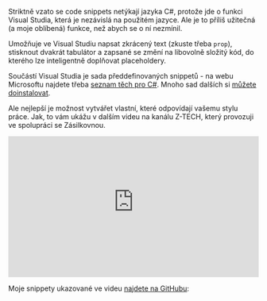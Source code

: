 <!-- dcterms:title = C# pro mírně pokročilé: Code Snippets ve Visual Studiu -->
<!-- dcterms:abstract = Striktně vzato se code snippets netýkají jazyka C#. Ale je to příliš užitečná funkce, než abych se o ní nezmínil. Umožňuje ve Visual Studiu napsat zkrácený text (zkuste třeba prop), stisknout dvakrát tabulátor a zapsané se změní na libovolně složitý kód, do kterého lze inteligentně doplňovat placeholdery. Součástí Visual Studia je sada předdefinovaných, ale můžete vytvářet i vlastní. -->
<!-- dcterms:creator = Michal Altair Valášek -->
<!-- x4w:pictureUrl = /perex-pictures/20210930-csharp-snippets.jpg -->
<!-- x4w:pictureWidth = 150 -->
<!-- x4w:pictureHeight = 150 -->
<!-- x4w:coverUrl = /cover-pictures/20210930-csharp-snippets.jpg-->
<!-- x4w:category = Z-TECH -->
<!-- x4w:category = IT -->
<!-- x4w:serial = C# pro mírně pokročilé -->
<!-- dcterms:dateAccepted = 2021-09-30 -->

Striktně vzato se code snippets netýkají jazyka C#, protože jde o funkci Visual Studia, která je nezávislá na použitém jazyce. Ale je to příliš užitečná (a moje oblíbená) funkce, než abych se o ní nezmínil. 

Umožňuje ve Visual Studiu napsat zkrácený text (zkuste třeba `prop`), stisknout dvakrát tabulátor a zapsané se změní na libovolně složitý kód, do kterého lze inteligentně doplňovat placeholdery. 

Součástí Visual Studia je sada předdefinovaných snippetů - na webu Microsoftu najdete třeba [seznam těch pro C#](https://docs.microsoft.com/en-us/visualstudio/ide/visual-csharp-code-snippets?view=vs-2019). Mnoho sad dalších si [můžete doinstalovat](https://marketplace.visualstudio.com/search?term=snippets&target=VS&category=All%20categories&vsVersion=&sortBy=Relevance).

Ale nejlepší je možnost vytvářet vlastní, které odpovídají vašemu stylu práce. Jak, to vám ukážu v dalším videu na kanálu Z-TECH, který provozuji ve spolupráci se Zásilkovnou.

<div style="position:relative;padding-top:56.25%;">
  <iframe src="https://www.youtube-nocookie.com/embed/E5j4pEpiTcM" frameborder="0" allowfullscreen allow="accelerometer; autoplay; encrypted-media; gyroscope; picture-in-picture" style="position:absolute;top:0;left:0;width:100%;height:100%;"></iframe>
</div>

Moje snippety ukazované ve videu [najdete na GitHubu](https://gist.github.com/ridercz/275062dc7eea7ce46b65320cf2443307):

<script src="https://gist.github.com/ridercz/275062dc7eea7ce46b65320cf2443307.js"></script>